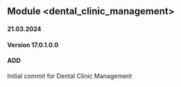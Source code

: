 ## Module <dental_clinic_management>

#### 21.03.2024
#### Version 17.0.1.0.0
#### ADD
Initial commit for Dental Clinic Management
